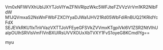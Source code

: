 Vm0xNFlWVXhUblJXYTJoVlYwZFNVRlpzWkc5WFJteFZVVzVrVm1KR2NIbFdW
M1JQVmxaS2NsWnFWbFZXClYyaDJWa1JHV21Rd05WbFdiRnBUQ21KRldYcFdX
SEJEVkRKU1IxTnVVazVXTTJoVFEyeGFSVkZVVmxKTgpiVkl6V1ZSR2NtVlhU
alpOUlhSRVlsVmFlVnBXUlRsUVVXOUxXbTVXY1FvS1oyeG8KCmdlYg==

myu